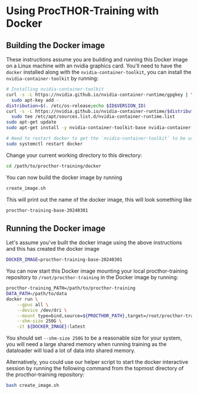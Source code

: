 # Using ProcTHOR-Training with Docker

## Building the Docker image

These instructions assume you are building and running this Docker image on a Linux machine with an nvidia graphics
card. You'll need to have the `docker` installed along with the `nvidia-container-toolkit`, you can install the 
`nvidia-container-toolkit` by running:
```bash
# Installing nvidia-container-toolkit
curl -s -L https://nvidia.github.io/nvidia-container-runtime/gpgkey | \
  sudo apt-key add -
distribution=$(. /etc/os-release;echo $ID$VERSION_ID)
curl -s -L https://nvidia.github.io/nvidia-container-runtime/$distribution/nvidia-container-runtime.list | \
  sudo tee /etc/apt/sources.list.d/nvidia-container-runtime.list
sudo apt-get update
sudo apt-get install -y nvidia-container-toolkit-base nvidia-container-toolkit

# Need to restart docker to get the `nvidia-container-toolkit` to be usable
sudo systemctl restart docker
```

Change your current working directory to this directory:
```bash
cd /path/to/procthor-training/docker
```

You can now build the docker image by running
```bash
create_image.sh
```
This will print out the name of the docker image, this will look something like
```
procthor-training-base-20240301
```

## Running the Docker image

Let's assume you've built the docker image using the above instructions and this has created the docker image
```bash
DOCKER_IMAGE=procthor-training-base-20240301
```
You can now start this Docker image mounting your local procthor-training repository to `/root/procthor-training` in the Docker image by running:
```bash
procthor-training_PATH=/path/to/procthor-training
DATA_PATH=/path/to/data
docker run \
    --gpus all \
    --device /dev/dri \
    --mount type=bind,source=${PROCTHOR_PATH},target=/root/procthor-training \
    --shm-size 250G \
    -it ${DOCKER_IMAGE}:latest
```
You should set `--shm-size 250G` to be a reasonable size for your system, you will need a large shared memory when
running training as the dataloader will load a lot of data into shared memory.

Alternatively, you could use our helper script to start the docker interactive session by running the following command from the topmost directory of the procthor-training repository:
```bash
bash create_image.sh
```